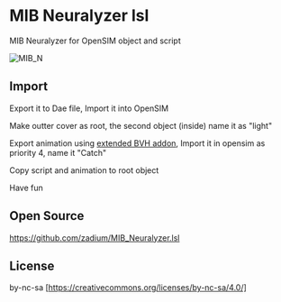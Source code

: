 # MIB Neuralyzer lsl

MIB Neuralyzer for OpenSIM object and script

![MIB_N](https://github.com/user-attachments/assets/43b70bbf-89ab-4be2-b7f3-2637ab3ba43c)

## Import

Export it to Dae file, Import it into OpenSIM

Make outter cover as root, the second object (inside) name it as "light"

Export animation using [extended BVH addon](https://github.com/zaher/blender_bvh_addon_enhanced/), Import it in opensim as priority 4, name it "Catch"

Copy script and animation to root object

Have fun

## Open Source ###

https://github.com/zadium/MIB_Neuralyzer.lsl

## License ##

by-nc-sa [https://creativecommons.org/licenses/by-nc-sa/4.0/]

